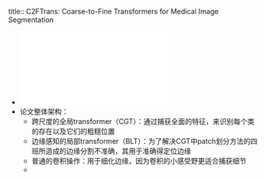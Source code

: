 title:: C2FTrans: Coarse-to-Fine Transformers for Medical Image Segmentation

- ![CF2trans.pdf](../assets/CF2trans_1668998400723_0.pdf)
- 论文整体架构：
	- 跨尺度的全局transformer（CGT）：通过捕获全面的特征，来识别每个类的存在以及它们的粗糙位置
	- 边缘感知的局部transformer（BLT）：为了解决CGT中patch划分方法的四班所造成的边缘分割不准确，其用于准确得定位边缘
	- 普通的卷积操作：用于细化边缘，因为卷积的小感受野更适合捕获细节
	-